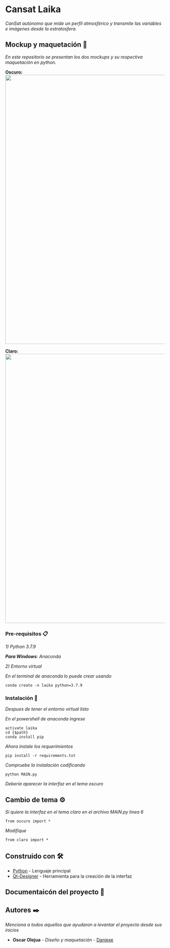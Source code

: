 # Cansat Laika

_CanSat autónomo que mide un perfil atmosférico y transmite las variables e imágenes desde la estratosfera._

## Mockup y maquetación 🚀

_En este repositorio se presentan los dos mockups y su respectiva maquetación en python._

**Oscuro:**
<a>
<img width="850" src="https://github.com/DaniSTexe/laika/blob/main/sources/Oscuro.JPG">
</a>

**Claro:**
<a>
<img width="850" src="https://github.com/DaniSTexe/laika/blob/main/sources/Claro.JPG">
</a>

### Pre-requisitos 📋

_1) Python 3.7.9_

_**Para Windows**: Anaconda_
    
_2) Entorno virtual_

_En el terminal de anaconda lo puede crear usando_

```
conda create -n laika python=3.7.9
```

### Instalación 🔧

_Despues de tener el entorno virtual listo_

_En el powershell de anaconda ingrese_

```
activate laika
cd {$path}
conda install pip
```

_Ahora instale los requerimientos_

```
pip install -r requirements.txt
```

_Compruebe la instalación codificando_
```
python MAIN.py
```
_Debería aparecer la interfaz en el tema oscuro_


## Cambio de tema ⚙️

_Si quiere la interfaz en el tema claro en el archivo MAIN.py linea 6_ 

```
from oscuro import *
```

_Modifique_ 

```
from claro import *
```

## Construido con 🛠️

* [Python](https://docs.python.org/3/) - Lenguaje principal
* [Qt-Designer](https://doc.qt.io/qt-5/qtdesigner-manual.html) - Herramienta para la creación de la interfaz




## Documentaicón del proyecto 📖

## Autores ✒️

_Menciona a todos aquellos que ayudaron a levantar el proyecto desde sus inicios_

* **Oscar Olejua** - *Diseño y maquetación* - [Daniexe](https://github.com/DaniSTexe)